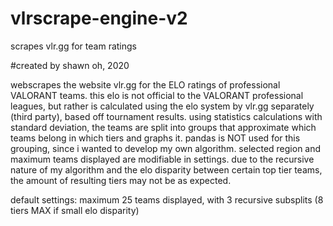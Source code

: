# vlrscrape-engine-v2
scrapes vlr.gg for team ratings

#created by shawn oh, 2020

webscrapes the website vlr.gg for the ELO ratings of professional VALORANT teams.
this elo is not official to the VALORANT professional leagues, but rather is calculated using the elo system by vlr.gg separately (third party), based off tournament results.
using statistics calculations with standard deviation, the teams are split into groups that approximate which teams belong in which tiers and graphs it.
pandas is NOT used for this grouping, since i wanted to develop my own algorithm. selected region and maximum teams displayed are modifiable in settings. due to the recursive nature of my algorithm and the elo disparity between certain top tier teams, the amount of resulting tiers may not be as expected.

default settings: maximum 25 teams displayed, with 3 recursive subsplits (8 tiers MAX if small elo disparity)
